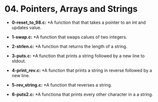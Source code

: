 # 04. Pointers, Arrays and Strings

* **0-reset_to_98.c:**
    *A function that that takes a pointer to an int and updates value.

* **1-swap.c:**
    *A function that swaps calues of two integers.

* **2-strlen.c:**
    *A function that returns the length of a string.

* **3-puts.c:**
    *A function that prints a string followed by a new line to stdout.

* **4-print_rev.c:**
    *A function that prints a string in reverse followed by a new line.

* **5-rev_string.c:**
    *A function that reverses a string.

* **6-puts2.c:**
    *A functiona that prints every other character in a a string.
